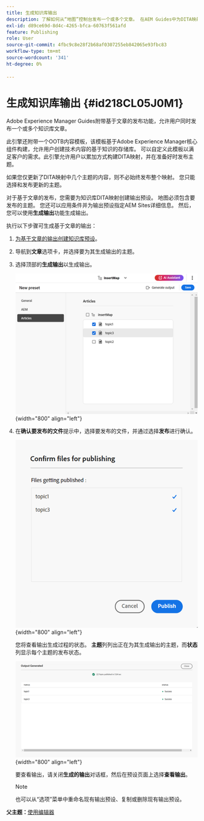 ```yaml
---
title: 生成知识库输出
description: 了解如何从“地图”控制台发布一个或多个文章。 在AEM Guides中为DITA映射中的一个或多个主题生成输出。
exl-id: d89ce69d-8d4c-4265-bfca-60763f561afd
feature: Publishing
role: User
source-git-commit: 4fbc9c8e28f2b68af0307255eb842065e93fbc83
workflow-type: tm+mt
source-wordcount: '341'
ht-degree: 0%

---
```


# 生成知识库输出 {#id218CL05J0M1}

Adobe Experience Manager Guides附带基于文章的发布功能，允许用户同时发布一个或多个知识库文章。

此引擎还附带一个OOTB内容模板，该模板基于Adobe Experience Manager核心组件构建，允许用户创建技术内容的基于知识的存储库。 可以自定义此模板以满足客户的需求。此引擎允许用户以累加方式构建DITA映射，并在准备好时发布主题。

如果您仅更新了DITA映射中几个主题的内容，则不必始终发布整个映射。 您只能选择和发布更新的主题。

对于基于文章的发布，您需要为知识库DITA映射创建输出预设。 地图必须包含要发布的主题。 您还可以应用条件并为输出预设指定AEM Sites详细信息。 然后，您可以使用&#x200B;**生成输出**&#x200B;功能生成输出。

执行以下步骤可生成基于文章的输出：

1. [为基于文章的输出创建知识库预设](./generate-output-knowledge-base.md)。
1. 导航到&#x200B;**文章**&#x200B;选项卡，并选择要为其生成输出的主题。
1. 选择顶部的&#x200B;**生成输出**&#x200B;以生成输出。

   ![](images/add-preset-articles-tab_cs.png){width="800" align="left"}

1. 在&#x200B;**确认要发布的文件**&#x200B;提示中，选择要发布的文件，并通过选择&#x200B;**发布**&#x200B;进行确认。

   ![新](images/knowledge-base-confirm-files-for-publishing.png){width="800" align="left"}

   您将查看输出生成过程的状态。 **主题**&#x200B;列列出正在为其生成输出的主题，而&#x200B;**状态**&#x200B;列显示每个主题的发布状态。


   ![](images/add-preset-output-generated_cs.png){width="800" align="left"}

   要查看输出，请关闭&#x200B;**生成的输出**&#x200B;对话框，然后在预设页面上选择&#x200B;**查看输出**。


   >[!NOTE]
   >
   > 也可以从“选项”菜单中重命名现有输出预设、复制或删除现有输出预设。


**父主题：**[&#x200B;使用编辑器](web-editor.md)

